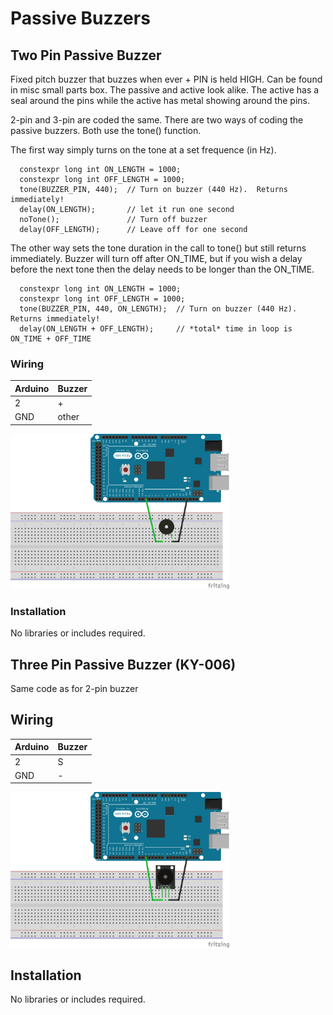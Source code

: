 # Passive Buzzers

## Two Pin Passive Buzzer
Fixed pitch buzzer that buzzes when ever + PIN is held HIGH.  Can be found in misc small parts box.  The passive and active look alike.  The active has a seal around the pins while the active has metal showing around the pins.

2-pin and 3-pin are coded the same.  There are two ways of coding the passive buzzers.  Both use the tone() function.

The first way simply turns on the tone at a set frequence (in Hz).
```
  constexpr long int ON_LENGTH = 1000;
  constexpr long int OFF_LENGTH = 1000;
  tone(BUZZER_PIN, 440);  // Turn on buzzer (440 Hz).  Returns immediately!
  delay(ON_LENGTH);       // let it run one second
  noTone();               // Turn off buzzer
  delay(OFF_LENGTH);      // Leave off for one second
```

The other way sets the tone duration in the call to tone() but still returns immediately.  Buzzer will turn off after ON_TIME, but if you wish a delay
before the next tone then the delay needs to be longer than the ON_TIME.
```
  constexpr long int ON_LENGTH = 1000;
  constexpr long int OFF_LENGTH = 1000;
  tone(BUZZER_PIN, 440, ON_LENGTH);  // Turn on buzzer (440 Hz).  Returns immediately!
  delay(ON_LENGTH + OFF_LENGTH);     // *total* time in loop is ON_TIME + OFF_TIME
```

### Wiring
| Arduino | Buzzer |
| --- | --- |
| 2 | + |
| GND | other |

<img src="2-Pin Passive Buzzer.png" width="350">

### Installation
No libraries or includes required.

## Three Pin Passive Buzzer (KY-006)
Same code as for 2-pin buzzer

## Wiring
| Arduino | Buzzer |
| --- | --- |
| 2 | S |
| GND | - |

<img src="3-Pin Passive Buzzer (KY-006).png" width="350">

## Installation
No libraries or includes required.
